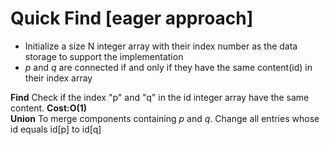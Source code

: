 # Quick Find [eager approach]

* Initialize a size N integer array with their index number as the data storage to support the implementation
* *p* and *q* are connected if and only if they have the same content(id) in their index array

**Find** Check if the index "p" and "q" in the id integer array have the same content. **Cost:O(1)**
</br>
**Union** To merge components containing *p* and *q*. Change all entries whose id equals id[p] to id[q]

